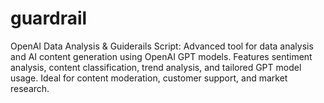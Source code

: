 # guardrail
OpenAI Data Analysis &amp; Guiderails Script: Advanced tool for data analysis and AI content generation using OpenAI GPT models. Features sentiment analysis, content classification, trend analysis, and tailored GPT model usage. Ideal for content moderation, customer support, and market research.
